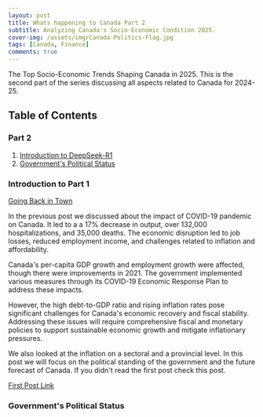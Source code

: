 ```yaml
---
layout: post
title: Whats happening to Canada Part 2
subtitle: Analyzing Canada's Socio-Economic Condition 2025.
cover-img: /assets/img/Canada-Politics-Flag.jpg
tags: [Canada, Finance]
comments: true
---
```


The Top Socio-Economic Trends Shaping Canada in 2025. This is the second part of the series discussing all aspects related to Canada for 2024-25.

## Table of Contents
### Part 2

1. [Introduction to DeepSeek-R1](#introduction-to-part-1)
2. [Government's Political Status](#governments-political-status)


### Introduction to Part 1

[Going Back in Town](https://giphy.com/clips/DefyTVNetwork-defy-forged-in-fire-bladesmiths-YMLWpXSCBsD3tKRmX4)

In the previous post we discussed about the impact of COVID-19 pandemic on Canada. It led to a a 17% decrease in output, over 132,000 hospitalizations, and 35,000 deaths. The economic disruption led to job losses, reduced employment income, and challenges related to inflation and affordability. 

Canada's per-capita GDP growth and employment growth were affected, though there were improvements in 2021. The government implemented various measures through its COVID-19 Economic Response Plan to address these impacts. 

However, the high debt-to-GDP ratio and rising inflation rates pose significant challenges for Canada's economic recovery and fiscal stability. Addressing these issues will require comprehensive fiscal and monetary policies to support sustainable economic growth and mitigate inflationary pressures. 

We also looked at the inflation on a sectoral and a provincial level. In this post we will focus on the political standing of the government and the future forecast of Canada. If you didn't read the first post check this post.

[First Post Link](https://voletibhaskar.github.io/2024-02-06-Whats-Happening-to-Canada-Part-One/)

### Government's Political Status

